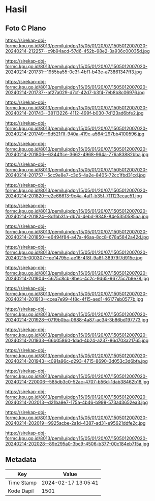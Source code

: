 # Hasil

## Foto C Plano

https://sirekap-obj-formc.kpu.go.id/8013/pemilu/pdpr/15/05/01/20/07/1505012007020-20240214-212257--c9b94acd-57d6-452b-98e2-3a936c00035d.jpg

https://sirekap-obj-formc.kpu.go.id/8013/pemilu/pdpr/15/05/01/20/07/1505012007020-20240214-201731--1955ba55-0c3f-4bf1-b43e-a73861347ff3.jpg

https://sirekap-obj-formc.kpu.go.id/8013/pemilu/pdpr/15/05/01/20/07/1505012007020-20240214-201737--af27a029-d7cf-42d7-b3f4-7eb8b8c06976.jpg

https://sirekap-obj-formc.kpu.go.id/8013/pemilu/pdpr/15/05/01/20/07/1505012007020-20240214-201743--38113226-4112-499f-b030-7d123ad6bfe2.jpg

https://sirekap-obj-formc.kpu.go.id/8013/pemilu/pdpr/15/05/01/20/07/1505012007020-20240214-201749--9d521f1f-940a-419c-a564-297bb4100596.jpg

https://sirekap-obj-formc.kpu.go.id/8013/pemilu/pdpr/15/05/01/20/07/1505012007020-20240214-201806--6344ffce-3662-4968-964a-776a83882bba.jpg

https://sirekap-obj-formc.kpu.go.id/8013/pemilu/pdpr/15/05/01/20/07/1505012007020-20240214-201757--5cc9e8e7-c3d5-4a2e-8405-72cc1fbd31cd.jpg

https://sirekap-obj-formc.kpu.go.id/8013/pemilu/pdpr/15/05/01/20/07/1505012007020-20240214-201820--e2e66613-9c4a-4af1-b35f-711123ccac51.jpg

https://sirekap-obj-formc.kpu.go.id/8013/pemilu/pdpr/15/05/01/20/07/1505012007020-20240214-201824--8d1bb31a-db7d-4ebd-9348-84e5350585aa.jpg

https://sirekap-obj-formc.kpu.go.id/8013/pemilu/pdpr/15/05/01/20/07/1505012007020-20240214-201850--e6494f84-a47a-46aa-8cc8-678a5842a42d.jpg

https://sirekap-obj-formc.kpu.go.id/8013/pemilu/pdpr/15/05/01/20/07/1505012007020-20240215-000307--ee14795c-ae16-4f8f-9a8f-38979f7d915e.jpg

https://sirekap-obj-formc.kpu.go.id/8013/pemilu/pdpr/15/05/01/20/07/1505012007020-20240214-201904--5675c8cb-8bec-4c2c-9d65-96775c7b9e78.jpg

https://sirekap-obj-formc.kpu.go.id/8013/pemilu/pdpr/15/05/01/20/07/1505012007020-20240214-201913--ccea7e99-4f8c-4f15-aed1-46177eb0577b.jpg

https://sirekap-obj-formc.kpu.go.id/8013/pemilu/pdpr/15/05/01/20/07/1505012007020-20240214-201928--0719b0ba-0688-4a87-ac34-3b86bd197773.jpg

https://sirekap-obj-formc.kpu.go.id/8013/pemilu/pdpr/15/05/01/20/07/1505012007020-20240214-201933--66b05860-1dad-4b24-a237-86d703a21765.jpg

https://sirekap-obj-formc.kpu.go.id/8013/pemilu/pdpr/15/05/01/20/07/1505012007020-20240214-201943--c091a96c-d293-4715-8690-3d053c3d6bfa.jpg

https://sirekap-obj-formc.kpu.go.id/8013/pemilu/pdpr/15/05/01/20/07/1505012007020-20240214-220006--585db3c0-52ac-4707-b56d-1dab38462b18.jpg

https://sirekap-obj-formc.kpu.go.id/8013/pemilu/pdpr/15/05/01/20/07/1505012007020-20240214-202013--d21ba9e7-175a-4b46-b998-573ad3652ea3.jpg

https://sirekap-obj-formc.kpu.go.id/8013/pemilu/pdpr/15/05/01/20/07/1505012007020-20240214-202019--9925acbe-2a1d-4387-ad31-e95621ddfe2c.jpg

https://sirekap-obj-formc.kpu.go.id/8013/pemilu/pdpr/15/05/01/20/07/1505012007020-20240214-202028--89e295a0-3bc9-4506-b377-00c184eb715a.jpg


## Metadata

| Key        | Value               |
| ---------- | ------------------- |
| Time Stamp | 2024-02-17 13:05:41 |
| Kode Dapil | 1501                |



